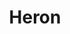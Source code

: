 ---
codehost: https://github.com/twitter/heron
logohandle: apache_heron
sort: heron
tags:
- apache
title: Heron
twitter: https://x.com/heronstreaming
website: https://apache.github.io/incubator-heron/
---